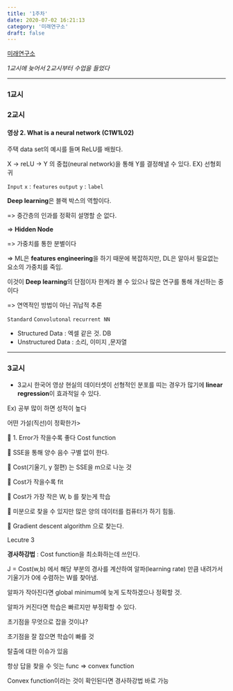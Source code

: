 ```yaml
---
title: '1주차'
date: 2020-07-02 16:21:13
category: '미래연구소'
draft: false
---
```


[미래연구소](http://futurelab.creatorlink.net/)

_1교시에 늦어서 2교시부터 수업을 들었다_

---

### 1교시

### 2교시

#### 영상 2. What is a neural network (C1W1L02)

주택 data set의 예시를 들며 ReLU를 배웠다.

X -> reLU -> Y 의 중첩(neural network)을 통해 Y를 결정해낼 수 있다.
EX) 선형회귀

`Input` `x` : `features`
`output` `y` : `label`

**Deep learning**은 블랙 박스의 역할이다.

=> 중간층의 인과를 정확히 설명할 순 없다.

=> **Hidden Node**

=> 가중치를 통한 분별이다

=> ML은 **features engineering**을 하기 때문에 복잡하지만, DL은 알아서 필요없는 요소의 가중치를 죽임.

이것이 **Deep learning**의 단점이자 한계라 볼 수 있으나 많은 연구를 통해 개선하는 중이다

=> 연역적인 방법이 아닌 귀납적 추론

`Standard` `Convolutonal` `recurrent NN`

- Structured Data : 엑셀 같은 것. DB
- Unstructured Data : 소리, 이미지 ,문자열

---

### 3교시

- 3교시
  한국어 영상
  현실의 데이터셋이 선형적인 분포를 띠는 경우가 많기에 **linear regression**이 효과적일 수 있다.

Ex) 공부 많이 하면 성적이 높다

어떤 가설(직선)이 정확한가>

 1. Error가 작을수록 좋다 Cost function

 SSE을 통해 양수 음수 구별 없이 한다.

 Cost(기울기, y 절편) 는 SSE을 m으로 나눈 것

 Cost가 작을수록 fit

 Cost가 가장 작은 W, b 를 찾는게 학습

 미분으로 찾을 수 있지만 많은 양의 데이터를
컴퓨터가 하기 힘듦.

 Gradient descent algorithm 으로 찾는다.

Lecutre 3

**경사하강법** : Cost function을 최소화하는데 쓰인다.

J = Cost(w,b) 에서 해당 부분의 경사를 계산하여
알파(learning rate) 만큼 내려가서 기울기가 0에
수렴하는 W를 찾아냄.

알파가 작아진다면 global minimum에 늦게 도착하겠으나 정확할 것.

알파가 커진다면 학습은 빠르지만 부정확할 수 있다.

초기점을 무엇으로 잡을 것이냐?

초기점을 잘 잡으면 학습이 빠를 것

탈출에 대한 이슈가 있음

항상 답을 찾을 수 잇는 func => convex function

Convex function이라는 것이 확인된다면 경사하강법
바로 가능
